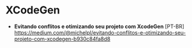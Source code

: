 # XCodeGen

- **Evitando conflitos e otimizando seu projeto com XcodeGen** [PT-BR] <br>
https://medium.com/@michelpl/evitando-conflitos-e-otimizando-seu-projeto-com-xcodegen-b930c84fa8d8